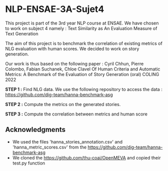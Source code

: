 # NLP-ENSAE-3A-Sujet4
This project is part of the 3rd year NLP course at ENSAE. We have chosen to work on subject 4 namely : Text Similarity as An Evaluation Measure of Text Generation

The aim of this project is to benchmark the correlation of existing metrics of NLG evaluation with human scores.
We decided to work on story generation. 

Our work is thus based on the following paper : 
Cyril Chhun, Pierre Colombo, Fabian Suchanek, Chloe Clavel Of Human Criteria and Automatic Metrics: A Benchmark of the Evaluation of Story Generation (oral) COLING 2022

**STEP 1 :**
Find NLG data. 
We use the following repository to access the data : 
https://github.com/dig-team/hanna-benchmark-asg

**STEP 2 :**
Compute the metrics on the generated stories. 

**STEP 3 :**
Compute the correlation between metrics and human score 


## Acknowledgments

- We used the files 'hanna_stories_annotation.csv' and 'hanna_metric_scores.csv' from the https://github.com/dig-team/hanna-benchmark-asg
- We cloned the https://github.com/thu-coai/OpenMEVA and copied their test.py function

